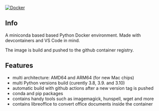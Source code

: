 
[![Docker](https://github.com/tgoelles/Python_docker/actions/workflows/docker-publish.yml/badge.svg)](https://github.com/tgoelles/Python_docker/actions/workflows/docker-publish.yml)

## Info

A miniconda based based Python Docker environment. Made with devcontainers and VS Code in mind.

The image is build and pushed to the github container registry.

## Features

* multi architecture: AMD64 and ARM64 (for new Mac chips)
* multi Python versions build (curently 3.8, 3.9. and 3.10)
* automatic build with github actions after a new version tag is pushed
* conda and pip packages
* contains handy tools such as imagemagick, hunspell, wget and more
* contains libreoffice to convert office documents inside the container
